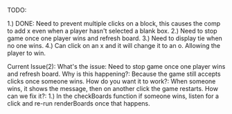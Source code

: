 TODO:

1.) DONE: Need to prevent multiple clicks on a block, this causes the comp to add x even when a player hasn't selected a blank box.
2.) Need to stop game once one player wins and refresh board.
3.) Need to display tie when no one wins.
4.) Can click on an x and it will change it to an o. Allowing the player to win.


Current Issue(2):
What's the issue: Need to stop game once one player wins and refresh board.
Why is this happening?: Because the game still accepts clicks once someone wins.
How do you want it to work?: When someone wins, it shows the message, then on another click the game restarts.
How can we fix it?:
1.) In the checkBoards function if someone wins, listen for a click and re-run renderBoards once that happens.
